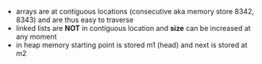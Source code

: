 - arrays are at contiguous locations (consecutive aka memory store 8342, 8343) and are thus easy to traverse
- linked lists are **NOT** in contiguous location and **size** can be increased at any moment
- in heap memory starting point is stored m1 (head) and next is stored at m2

